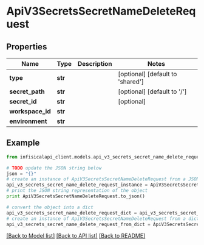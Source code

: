 # ApiV3SecretsSecretNameDeleteRequest


## Properties
Name | Type | Description | Notes
------------ | ------------- | ------------- | -------------
**type** | **str** |  | [optional] [default to 'shared']
**secret_path** | **str** |  | [optional] [default to '/']
**secret_id** | **str** |  | [optional] 
**workspace_id** | **str** |  | 
**environment** | **str** |  | 

## Example

```python
from infisicalapi_client.models.api_v3_secrets_secret_name_delete_request import ApiV3SecretsSecretNameDeleteRequest

# TODO update the JSON string below
json = "{}"
# create an instance of ApiV3SecretsSecretNameDeleteRequest from a JSON string
api_v3_secrets_secret_name_delete_request_instance = ApiV3SecretsSecretNameDeleteRequest.from_json(json)
# print the JSON string representation of the object
print ApiV3SecretsSecretNameDeleteRequest.to_json()

# convert the object into a dict
api_v3_secrets_secret_name_delete_request_dict = api_v3_secrets_secret_name_delete_request_instance.to_dict()
# create an instance of ApiV3SecretsSecretNameDeleteRequest from a dict
api_v3_secrets_secret_name_delete_request_from_dict = ApiV3SecretsSecretNameDeleteRequest.from_dict(api_v3_secrets_secret_name_delete_request_dict)
```
[[Back to Model list]](../README.md#documentation-for-models) [[Back to API list]](../README.md#documentation-for-api-endpoints) [[Back to README]](../README.md)


